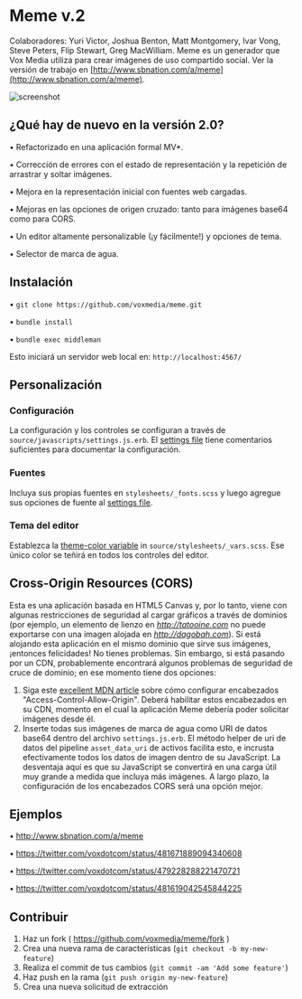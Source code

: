# Meme v.2
Colaboradores: Yuri Victor, Joshua Benton, Matt Montgomery, Ivar Vong, Steve Peters, Flip Stewart, Greg MacWilliam.
Meme es un generador que Vox Media utiliza para crear imágenes de uso compartido social. Ver la versión de trabajo en [http://www.sbnation.com/a/meme](http://www.sbnation.com/a/meme).

![screenshot](readme.png)

## ¿Qué hay de nuevo en la versión 2.0?
• Refactorizado en una aplicación formal MV*.

• Corrección de errores con el estado de representación y la repetición de arrastrar y soltar imágenes.

• Mejora en la representación inicial con fuentes web cargadas.

• Mejoras en las opciones de origen cruzado: tanto para imágenes base64 como para CORS.

• Un editor altamente personalizable (¡y fácilmente!) y opciones de tema.

• Selector de marca de agua.

## Instalación
• `git clone https://github.com/voxmedia/meme.git`

• `bundle install`

• `bundle exec middleman`

Esto iniciará un servidor web local en: `http://localhost:4567/`
## Personalización
### Configuración
La configuración y los controles se configuran a través de `source/javascripts/settings.js.erb`. El [settings file](https://github.com/voxmedia/meme/blob/master/source/javascripts/settings.js.erb) tiene comentarios suficientes para documentar la configuración.
### Fuentes
Incluya sus propias fuentes en `stylesheets/_fonts.scss` y luego agregue sus opciones de fuente al [settings file](https://github.com/voxmedia/meme/blob/master/source/javascripts/settings.js.erb#L12).
### Tema del editor
Establezca la [theme-color variable](https://github.com/voxmedia/meme/blob/master/source/stylesheets/_vars.scss#L3) in `source/stylesheets/_vars.scss`. Ese único color se teñirá en todos los controles del editor.
## Cross-Origin Resources (CORS)
Esta es una aplicación basada en HTML5 Canvas y, por lo tanto, viene con algunas restricciones de seguridad al cargar gráficos a través de dominios (por ejemplo, un elemento de lienzo en *http://tatooine.com* no puede exportarse con una imagen alojada en *http://dagobah.com*).
Si está alojando esta aplicación en el mismo dominio que sirve sus imágenes, ¡entonces felicidades! No tienes problemas. Sin embargo, si está pasando por un CDN, probablemente encontrará algunos problemas de seguridad de cruce de dominio; en ese momento tiene dos opciones:

1. Siga este [excellent MDN article](https://developer.mozilla.org/en-US/docs/Web/HTML/CORS_enabled_image) sobre cómo configurar encabezados "Access-Control-Allow-Origin". Deberá habilitar estos encabezados en su CDN, momento en el cual la aplicación Meme debería poder solicitar imágenes desde él.
2. Inserte todas sus imágenes de marca de agua como URI de datos base64 dentro del archivo `settings.js.erb`. El método helper de uri de datos del pipeline `asset_data_uri` de activos facilita esto, e incrusta efectivamente todos los datos de imagen dentro de su JavaScript. La desventaja aquí es que su JavaScript se convertirá en una carga útil muy grande a medida que incluya más imágenes. A largo plazo, la configuración de los encabezados CORS será una opción mejor.
## Ejemplos
• http://www.sbnation.com/a/meme

• https://twitter.com/voxdotcom/status/481671889094340608

• https://twitter.com/voxdotcom/status/479228288221470721

• https://twitter.com/voxdotcom/status/481619042545844225

## Contribuir
1. Haz un fork ( https://github.com/voxmedia/meme/fork )
2. Crea una nueva rama de características (`git checkout -b my-new-feature`)
3. Realiza el commit de tus cambios (`git commit -am 'Add some feature'`)
4. Haz push en la rama (`git push origin my-new-feature`)
5. Crea una nueva solicitud de extracción
